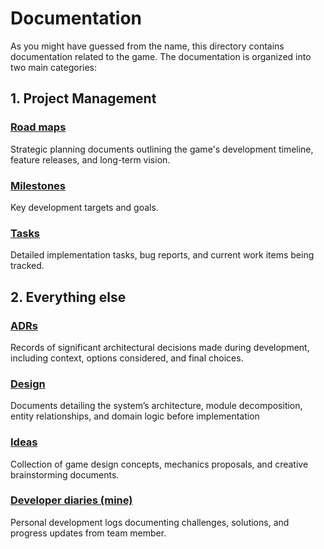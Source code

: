 # Documentation

As you might have guessed from the name, this directory contains documentation related to the game. The documentation is organized into two main categories:

## 1. Project Management

### [Road maps](./roadmaps/README.md)

Strategic planning documents outlining the game's development timeline, feature releases, and long-term vision.

### [Milestones](./milestones/README.md)

Key development targets and goals.

### [Tasks](./tasks/README.md)

Detailed implementation tasks, bug reports, and current work items being tracked.

## 2. Everything else

### [ADRs](./adr/README.md)

Records of significant architectural decisions made during development, including context, options considered, and final choices.

### [Design](./design/README.md)

Documents detailing the system’s architecture, module decomposition, entity relationships, and domain logic before implementation

### [Ideas](./ideas/README.md)

Collection of game design concepts, mechanics proposals, and creative brainstorming documents.

### [Developer diaries (mine)](./devlogs/README.md)

Personal development logs documenting challenges, solutions, and progress updates from team member.
